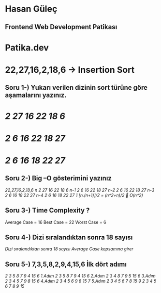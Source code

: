 # Hasan Güleç
## Frontend Web Development Patikası
# Patika.dev
# 22,27,16,2,18,6    -> Insertion Sort
## Soru 1-) Yukarı verilen dizinin sort türüne göre aşamalarını yazınız.
*2 27 16 22 18 6*
=
*2 6 16 22 18 27*
=
*2 6 16 18 22 27*
=
## Soru 2-) Big –O gösterimini yazınız
*22,27,16,2,18,6     n*
*2 27 16 22 18 6     n-1*
*2 6 16 22 18 27     n-2*
*2 6 16 22 18 27     n-3*
*2 6 16 18 22 27	 n-4*
*2 6 16 18 22 27     1                      [n.(n+1)]/2 = (n^2+n)/2     O(n^2)*
## Soru 3-) Time Complexity ?
Average Case = 16
Best Case = 22
Worst Case = 6
## Soru 4-) Dizi sıralandıktan sonra 18 sayısı
*Dizi sıralandıktan sonra 18 sayısı Average Case kapsamına girer*
## Soru 5-) 7,3,5,8,2,9,4,15,6  İlk dört adımı 
*2 3 5 8 7 9 4 15 6		1.Adım*
*2 3 5 8 7 9 4 15 6		2.Adım*
*2 3 4 8 7 9 5 15 6		3.Adım*
*2 3 4 5 7 9 8 15 6		4.Adım*
*2 3 4 5 6 9 8 15 7		5.Adım*
*2 3 4 5 6 7 8 15 9*
*2 3 4 5 6 7 8 9 15*
